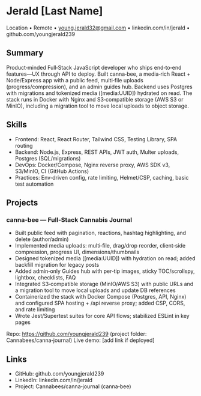 # Jerald [Last Name]

Location • Remote • young.jerald32@gmail.com • linkedin.com/in/jerald • github.com/youngjerald239

## Summary
Product‑minded Full‑Stack JavaScript developer who ships end‑to‑end features—UX through API to deploy. Built canna‑bee, a media‑rich React + Node/Express app with a public feed, multi‑file uploads (progress/compression), and an admin guides hub. Backend uses Postgres with migrations and tokenized media ([media:UUID]) hydrated on read. The stack runs in Docker with Nginx and S3‑compatible storage (AWS S3 or MinIO), including a migration tool to move local uploads to object storage.

## Skills
- Frontend: React, React Router, Tailwind CSS, Testing Library, SPA routing
- Backend: Node.js, Express, REST APIs, JWT auth, Multer uploads, Postgres (SQL/migrations)
- DevOps: Docker/Compose, Nginx reverse proxy, AWS SDK v3, S3/MinIO, CI (GitHub Actions)
- Practices: Env‑driven config, rate limiting, Helmet/CSP, caching, basic test automation

## Projects
### canna‑bee — Full‑Stack Cannabis Journal
- Built public feed with pagination, reactions, hashtag highlighting, and delete (author/admin)
- Implemented media uploads: multi‑file, drag/drop reorder, client‑side compression, progress UI, dimensions/thumbnails
- Designed tokenized media ([media:UUID]) with hydration on read; added backfill migration for legacy posts
- Added admin‑only Guides hub with per‑tip images, sticky TOC/scrollspy, lightbox, checklists, FAQ
- Integrated S3‑compatible storage (MinIO/AWS S3) with public URLs and a migration tool to move local uploads and update DB references
- Containerized the stack with Docker Compose (Postgres, API, Nginx) and configured SPA hosting + /api reverse proxy; added CSP, CORS, and rate limiting
- Wrote Jest/Supertest suites for core API flows; stabilized ESLint in key pages

Repo: https://github.com/youngjerald239 (project folder: Cannabees/canna‑journal)
Live demo: [add link if deployed]

## Links
- GitHub: github.com/youngjerald239
- LinkedIn: linkedin.com/in/jerald
- Project: Cannabees/canna‑journal (canna‑bee)
